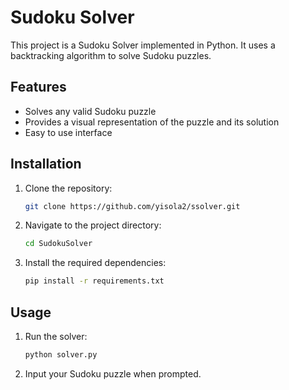 # Sudoku Solver

This project is a Sudoku Solver implemented in Python. It uses a backtracking algorithm to solve Sudoku puzzles.

## Features

- Solves any valid Sudoku puzzle
- Provides a visual representation of the puzzle and its solution
- Easy to use interface

## Installation

1. Clone the repository:
    ```sh
    git clone https://github.com/yisola2/ssolver.git
    ```
2. Navigate to the project directory:
    ```sh
    cd SudokuSolver
    ```
3. Install the required dependencies:
    ```sh
    pip install -r requirements.txt
    ```

## Usage

1. Run the solver:
    ```sh
    python solver.py
    ```
2. Input your Sudoku puzzle when prompted.

